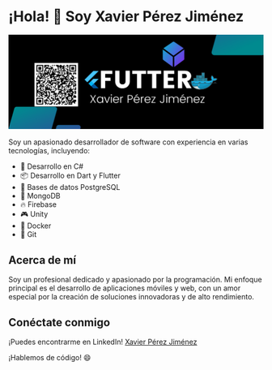 # ¡Hola! 👋 Soy Xavier Pérez Jiménez

![mi portada](portada.png)


Soy un apasionado desarrollador de software con experiencia en varias tecnologías, incluyendo:

- 🚀 Desarrollo en C#
- 📦 Desarrollo en Dart y Flutter
- 🐘 Bases de datos PostgreSQL
- 🍃 MongoDB
- 🔥 Firebase
- 🎮 Unity
- 🐳 Docker
- 🌲 Git

## Acerca de mí

Soy un profesional dedicado y apasionado por la programación. Mi enfoque principal es el desarrollo de aplicaciones móviles y web, con un amor especial por la creación de soluciones innovadoras y de alto rendimiento.

## Conéctate conmigo

¡Puedes encontrarme en LinkedIn! [Xavier Pérez Jiménez](https://www.linkedin.com/in/xavierperezjimenez/)

¡Hablemos de código! 😄

